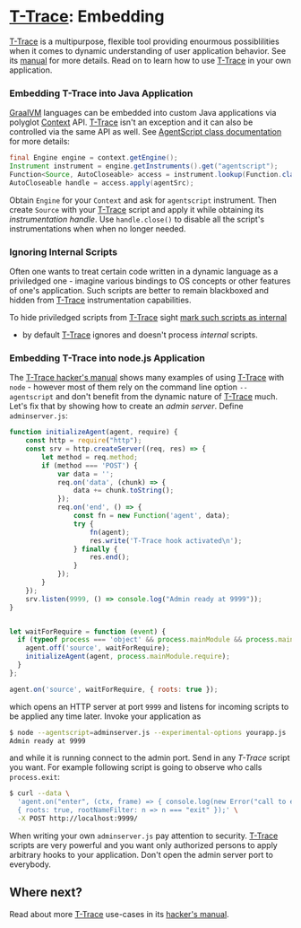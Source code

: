 # [T-Trace](T-Trace.md): Embedding

[T-Trace](T-Trace-Manual.md) is a multipurpose, flexible tool providing
enourmous possiblilities when it comes to dynamic understanding of user
application behavior. See its [manual](T-Trace-Manual.md) for more details.
Read on to learn how to use [T-Trace](T-Trace-Manual.md) in your own application.

### Embedding T-Trace into Java Application

[GraalVM](http://graalvm.org) languages can be embedded into custom Java applications via polyglot
[Context](https://www.graalvm.org/sdk/javadoc/org/graalvm/polyglot/Context.html) API.
[T-Trace](T-Trace-Manual.md) isn't an exception and it can also be
controlled via the same API as well. See
[AgentScript class documentation](https://www.graalvm.org/tools/javadoc/com/oracle/truffle/tools/agentscript/AgentScript.html)
for more details:

```java
final Engine engine = context.getEngine();
Instrument instrument = engine.getInstruments().get("agentscript");
Function<Source, AutoCloseable> access = instrument.lookup(Function.class);
AutoCloseable handle = access.apply(agentSrc);
```

Obtain `Engine` for your `Context` and ask for `agentscript` instrument. Then create
`Source` with your [T-Trace](T-Trace-Manual.md) script and apply it while obtaining
its *instrumentation handle*. Use `handle.close()` to disable all the script's
instrumentations when when no longer needed.

### Ignoring Internal Scripts

Often one wants to treat certain code written in a dynamic language as a
priviledged one - imagine various bindings to OS concepts or other features
of one's application. Such scripts are better to remain blackboxed and hidden
from [T-Trace](T-Trace-Manual.md) instrumentation capabilities.

To hide priviledged scripts from [T-Trace](T-Trace.md) sight
[mark such scripts as internal](https://www.graalvm.org/sdk/javadoc/org/graalvm/polyglot/Source.Builder.html#internal-boolean-)
- by default [T-Trace](T-Trace.md) ignores and doesn't process *internal* scripts.

### Embedding T-Trace into node.js Application

The [T-Trace hacker's manual](T-Trace-Manual.md) shows many examples of using
[T-Trace](T-Trace.md) with `node` - however most of them rely on the command
line option `--agentscript` and don't benefit from the dynamic nature of
[T-Trace](T-Trace.md) much. Let's fix that by showing how to create an
*admin server*. Define `adminserver.js`:

```js
function initializeAgent(agent, require) {
    const http = require("http");
    const srv = http.createServer((req, res) => {
        let method = req.method;
        if (method === 'POST') {
            var data = '';
            req.on('data', (chunk) => {
                data += chunk.toString();
            });
            req.on('end', () => {
                const fn = new Function('agent', data);
                try {
                    fn(agent);
                    res.write('T-Trace hook activated\n');
                } finally {
                    res.end();
                }
            });
        }
    });
    srv.listen(9999, () => console.log("Admin ready at 9999"));
}


let waitForRequire = function (event) {
  if (typeof process === 'object' && process.mainModule && process.mainModule.require) {
    agent.off('source', waitForRequire);
    initializeAgent(agent, process.mainModule.require);
  }
};

agent.on('source', waitForRequire, { roots: true });
```

which opens an HTTP server at port `9999` and listens for incoming scripts to
be applied any time later. Invoke your application as

```bash
$ node --agentscript=adminserver.js --experimental-options yourapp.js
Admin ready at 9999
```

and while it is running connect to the admin port. Send in any *T-Trace* script you want.
For example following script is going to observe who calls `process.exit`:

```bash
$ curl --data \
  'agent.on("enter", (ctx, frame) => { console.log(new Error("call to exit").stack); }, \
  { roots: true, rootNameFilter: n => n === "exit" });' \
  -X POST http://localhost:9999/
```

When writing your own `adminserver.js` pay attention to security. [T-Trace](T-Trace.md)
scripts are very powerful and you want only authorized persons to apply arbitrary
hooks to your application. Don't open the admin server port to everybody.

## Where next?

Read about more [T-Trace](T-Trace.md) use-cases in its [hacker's manual](T-Trace-Manual.md).
